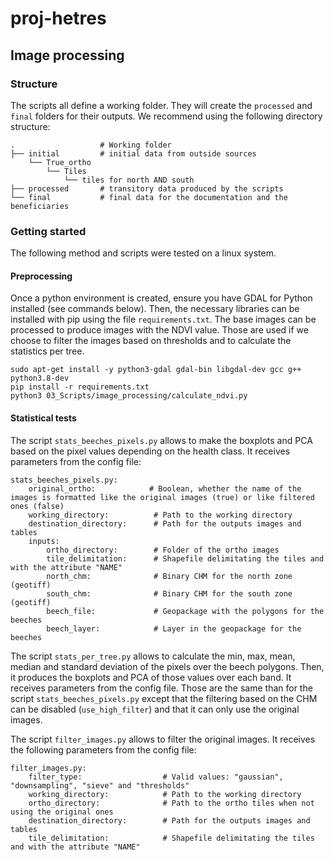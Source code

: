 # proj-hetres

## Image processing

### Structure
The scripts all define a working folder. They will create the `processed` and `final` folders for their outputs. We recommend using the following directory structure:

```
.                   # Working folder
├── initial         # initial data from outside sources
    └── True_ortho
        └── Tiles
            └── tiles for north AND south
├── processed       # transitory data produced by the scripts
└── final           # final data for the documentation and the beneficiaries
```

### Getting started
The following method and scripts were tested on a linux system.

#### Preprocessing
Once a python environment is created, ensure you have GDAL for Python installed (see commands below). Then, the necessary libraries can be installed with pip using the file `requirements.txt`.
The base images can be processed to produce images with the NDVI value. Those are used if we choose to filter the images based on thresholds and to calculate the statistics per tree.

```
sudo apt-get install -y python3-gdal gdal-bin libgdal-dev gcc g++ python3.8-dev
pip install -r requirements.txt
python3 03_Scripts/image_processing/calculate_ndvi.py
```

#### Statistical tests
The script `stats_beeches_pixels.py` allows to make the boxplots and PCA based on the pixel values depending on the health class. It receives parameters from the config file:

```
stats_beeches_pixels.py:
    original_ortho:            # Boolean, whether the name of the images is formatted like the original images (true) or like filtered ones (false)                                      
    working_directory:          # Path to the working directory
    destination_directory:      # Path for the outputs images and tables
    inputs:
        ortho_directory:        # Folder of the ortho images
        tile_delimitation:      # Shapefile delimitating the tiles and with the attribute "NAME"
        north_chm:              # Binary CHM for the north zone (geotiff)
        south_chm:              # Binary CHM for the south zone (geotiff)
        beech_file:             # Geopackage with the polygons for the beeches
        beech_layer:            # Layer in the geopackage for the beeches
```

The script `stats_per_tree.py` allows to calculate the min, max, mean, median and standard deviation of the pixels over the beech polygons. Then, it produces the boxplots and PCA of those values over each band. It receives parameters from the config file. Those are the same than for the script `stats_beeches_pixels.py` except that the filtering based on the CHM can be disabled (`use_high_filter`) and that it can only use the original images.

The script `filter_images.py` allows to filter the original images. It receives the following parameters from the config file:

```
filter_images.py:
    filter_type:                  # Valid values: "gaussian", "downsampling", "sieve" and "thresholds"
    working_directory:            # Path to the working directory
    ortho_directory:              # Path to the ortho tiles when not using the original ones
    destination_directory:        # Path for the outputs images and tables
    tile_delimitation:            # Shapefile delimitating the tiles and with the attribute "NAME"
```